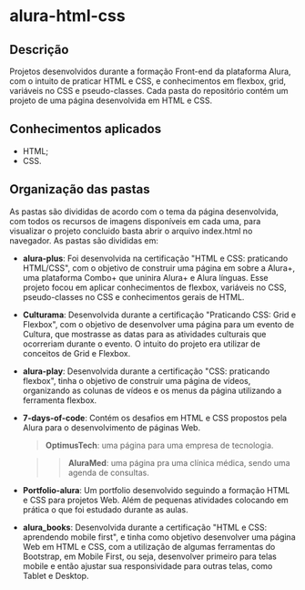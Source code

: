 # alura-html-css

## Descrição

Projetos desenvolvidos durante a formação Front-end da plataforma Alura, com o intuito de praticar HTML e CSS, e conhecimentos em flexbox, grid, variáveis no CSS e pseudo-classes. Cada pasta do repositório contém um projeto de uma página desenvolvida em HTML e CSS.

## Conhecimentos aplicados
  - HTML;
  - CSS.

## Organização das pastas
As pastas são divididas de acordo com o tema da página desenvolvida, com todos os recursos de imagens disponíveis em cada uma, para visualizar o projeto concluido basta abrir o arquivo index.html no navegador. As pastas são divididas em:

  - **alura-plus**: Foi desenvolvida na certificação "HTML e CSS: praticando HTML/CSS", com o objetivo de construir uma página em sobre a Alura+, uma plataforma Combo+ que uninira Alura+ e Alura línguas. Esse projeto focou em aplicar conhecimentos de flexbox, variáveis no CSS, pseudo-classes no CSS e conhecimentos gerais de HTML.
    
  - **Culturama**: Desenvolvida durante a certificação "Praticando CSS: Grid e Flexbox", com o objetivo de desenvolver uma página para um evento de Cultura, que mostrasse as datas para as atividades culturais que ocorreriam durante o evento. O intuito do projeto era utilizar de conceitos de Grid e Flexbox.
  
  - **alura-play**: Desenvolvida durante a certificação "CSS: praticando flexbox", tinha o objetivo de construir uma página de vídeos, organizando as colunas de vídeos e os menus da página utilizando a ferramenta flexbox.
  
  - **7-days-of-code**: Contém os desafios em HTML e CSS propostos pela Alura para o desenvolvimento de páginas Web.
    > **OptimusTech**: uma página para uma empresa de tecnologia.

    >> **AluraMed**: uma página pra uma clínica médica, sendo uma agenda de consultas.

  - **Portfolio-alura**: Um portfolio desenvolvido seguindo a formação HTML e CSS para projetos Web. Além de pequenas atividades colocando em prática o que foi estudado durante as aulas.

  - **alura_books**: Desenvolvida durante a certificação "HTML e CSS: aprendendo mobile first", e tinha como objetivo desenvolver uma página Web em HTML e CSS, com a utilização de algumas ferramentas do Bootstrap, em Mobile First, ou seja, desenvolver primeiro para telas mobile e então ajustar sua responsividade para outras telas, como Tablet e Desktop.
